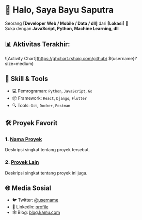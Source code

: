 # 👋 Halo, Saya Bayu Saputra

Seorang **[Developer Web / Mobile / Data / dll]** dari **[Lokasi]** 📍  
Suka dengan **JavaScript, Python, Machine Learning, dll**  

## 📊 Aktivitas Terakhir:
<!-- Activity Graph -->
![Activity Chart](https://ghchart.rshaiq.com/github/ ${username}?size=medium)

## 🧩 Skill & Tools
- 💻 Pemrograman: `Python`, `JavaScript`, `Go`
- 📦 Framework: `React`, `Django`, `Flutter`
- 🔍 Tools: `Git`, `Docker`, `Postman`

## 🛠️ Proyek Favorit
### 1. [Nama Proyek](https://github.com/username/project )
Deskripsi singkat tentang proyek tersebut.

### 2. [Proyek Lain](https://github.com/username/project2 )
Deskripsi singkat tentang proyek ini juga.

## 🌐 Media Sosial
- 🐦 Twitter: [@username](https://twitter.com/username )
- 💼 LinkedIn: [profile](https://linkedin.com/in/username )
- 🕸️ Blog: [blog.kamu.com](https://blog.kamu.com )
